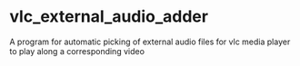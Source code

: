 # vlc_external_audio_adder
A program for automatic picking of external audio files for vlc media player to play along a corresponding video
